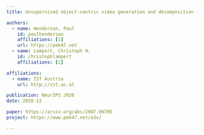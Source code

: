 ```yaml
---
title: Unsupervised object-centric video generation and decomposition in 3D

authors:
  - name: Henderson, Paul
    id: paulhenderson
    affiliations: [1]
    url: https://pmh47.net
  - name: Lampert, Christoph H.
    id: christophlampert
    affiliations: [1]

affiliations:
  - name: IST Austria
    url: http://ist.ac.at

publication: NeurIPS 2020
date: 2020-12

paper: https://arxiv.org/abs/2007.06705
project: https://www.pmh47.net/o3v/

---
```


